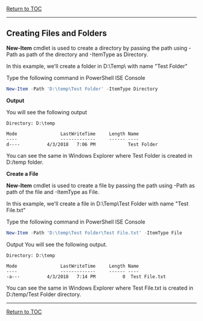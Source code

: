 <a href="https://github.com/CyberTrainingUSAF/Powershell_Training/blob/master/00-Table-of-Contents.md" > Return to TOC </a>

---

## Creating Files and Folders

**New-Item** cmdlet is used to create a directory by passing the path using -Path as path of the directory and -ItemType as Directory.

In this example, we'll create a folder in D:\Temp\ with name "Test Folder"

Type the following command in PowerShell ISE Console

```powershell
New-Item -Path 'D:\temp\Test Folder' -ItemType Directory

```
**Output**

You will see the following output

```
Directory: D:\temp

Mode                LastWriteTime     Length Name                                               
----                -------------     ------ ----                                               
d----          4/3/2018   7:06 PM            Test Folder   
```

You can see the same in Windows Explorer where Test Folder is created in D:/temp folder.

**Create a File**

**New-Item** cmdlet is used to create a file by passing the path using -Path as path of the file and -ItemType as File.

In this example, we'll create a file in D:\Temp\Test Folder with name "Test File.txt"

Type the following command in PowerShell ISE Console

```powershell
New-Item -Path 'D:\temp\Test Folder\Test File.txt' -ItemType File
```

Output
You will see the following output.

```
Directory: D:\temp

Mode                LastWriteTime     Length Name                                               
----                -------------     ------ ----                                               
-a---          4/3/2018   7:14 PM          0  Test File.txt   
```

You can see the same in Windows Explorer where Test File.txt is created in D:/temp/Test Folder directory.

---

<a href="https://github.com/CyberTrainingUSAF/Powershell_Training/blob/master/05_Files_and_Folders/03_Copying_Files_Folders.md" > Return to TOC </a>
